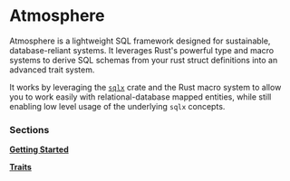 # Atmosphere

Atmosphere is a lightweight SQL framework designed for sustainable,
database-reliant systems. It leverages Rust's powerful type and macro systems
to derive SQL schemas from your rust struct definitions into an advanced trait
system.

It works by leveraging the [`sqlx`][] crate and the Rust macro system to allow
you to work easily with relational-database mapped entities, while still
enabling low level usage of the underlying `sqlx` concepts.

### Sections

**[Getting Started](getting-started/index.md)**

**[Traits](traits/index.md)**

[GitHub]: https://github.com/helsing-ai/atmosphere/tree/main
[`sqlx`]: https://github.com/launchbadge/sqlx
